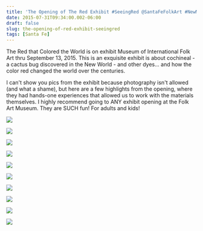 ```yaml
---
title: 'The Opening of The Red Exhibit #SeeingRed @SantaFeFolkArt #NewMexicoTrue'
date: 2015-07-31T09:34:00.002-06:00
draft: false
slug: the-opening-of-red-exhibit-seeingred
tags: [Santa Fe]
---
```


The Red that Colored the World is on exhibit Museum of International Folk Art thru September 13, 2015. This is an exquisite exhibit is about cochineal - a cactus bug discovered in the New World - and other dyes... and how the color red changed the world over the centuries.  
  
I can't show you pics from the exhibit because photography isn't allowed (and what a shame), but here are a few highlights from the opening, where they had hands-one experiences that allowed us to work with the materials themselves. I highly recommend going to ANY exhibit opening at the Folk Art Museum. They are SUCH fun! For adults and kids!  
  
  

![](/images/blog/legacy/DSC03114%2B%2528Medium%2529.JPG)

  

![](/images/blog/legacy/DSC03115%2B%2528Medium%2529.JPG)

  

![](/images/blog/legacy/DSC03116%2B%2528Medium%2529.JPG)

  

![](/images/blog/legacy/DSC03117%2B%2528Medium%2529.JPG)

  

![](/images/blog/legacy/DSC03118%2B%2528Medium%2529.JPG)

  

![](/images/blog/legacy/DSC03121%2B%2528Medium%2529.JPG)

  

![](/images/blog/legacy/DSC03122%2B%2528Medium%2529.JPG)

  

![](/images/blog/legacy/DSC03123%2B%2528Medium%2529.JPG)

  

![](/images/blog/legacy/DSC03124%2B%2528Medium%2529.JPG)

  

![](/images/blog/legacy/DSC03125%2B%2528Medium%2529.JPG)